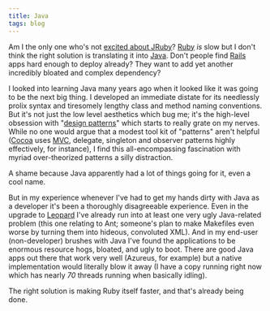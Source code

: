 ```yaml
---
title: Java
tags: blog
---
```


Am I the only one who's not [excited about JRuby](http://www.rubyinside.com/jruby-11-beta-1-released-faster-than-the-regular-ruby-interpreter-642.html)? [Ruby](http://www.wincent.com/knowledge-base/Ruby) *is* slow but I don't think the right solution is translating it into [Java](http://www.wincent.com/knowledge-base/Java). Don't people find [Rails](http://www.wincent.com/knowledge-base/Rails) apps hard enough to deploy already? They want to add yet another incredibly bloated and complex dependency?

I looked into learning Java many years ago when it looked like it was going to be the next big thing. I developed an immediate distate for its needlessly prolix syntax and tiresomely lengthy class and method naming conventions. But it's not just the low level aesthetics which bug me; it's the high-level obsession with "[design patterns](http://en.wikipedia.org/wiki/Design_Patterns)" which starts to really grate on my nerves. While no one would argue that a modest tool kit of "patterns" aren't helpful ([Cocoa](http://www.wincent.com/knowledge-base/Cocoa) uses [MVC](http://www.wincent.com/knowledge-base/MVC), delegate, singleton and observer patterns highly effectively, for instance), I find this all-encompassing fascination with myriad over-theorized patterns a silly distraction.

A shame because Java apparently had a lot of things going for it, even a cool name.

But in my experience whenever I've had to get my hands dirty with Java as a developer it's been a thoroughly disagreeable experience. Even in the upgrade to [Leopard](http://www.wincent.com/knowledge-base/Leopard) I've already run into at least one very ugly Java-related problem (this one relating to Ant; someone's plan to make Makefiles even worse by turning them into hideous, convoluted XML). And in my end-user (non-developer) brushes with Java I've found the applications to be enormous resource hogs, bloated, and ugly to boot. There are good Java apps out there that work very well (Azureus, for example) but a native implementation would literally blow it away (I have a copy running right now which has nearly *70* threads running when basically idling).

The right solution is making Ruby itself faster, and that's already being done.
